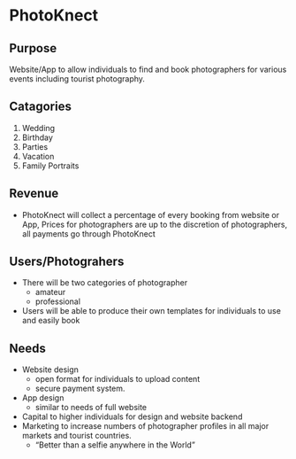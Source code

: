# PhotoKnect #

## Purpose ##
Website/App to allow individuals to find and book photographers for various events including tourist photography.

## Catagories ##

1. Wedding 
2. Birthday
3. Parties
4. Vacation
5. Family Portraits 

## Revenue ##
- PhotoKnect will collect a percentage of every booking from website or App, Prices for photographers are up to the discretion of photographers, all payments go through PhotoKnect

## Users/Photograhers ##
- There will be two categories of photographer
    + amateur
    + professional
- Users will be able to produce their own templates for individuals to use and easily book

## Needs ##
- Website design
    + open format for individuals to upload content
    + secure payment system.
- App design 
    + similar to needs of full website
- Capital to higher individuals for design and website backend
- Marketing to increase numbers of  photographer profiles in all major markets and tourist countries.
    + “Better than a selfie anywhere in the World”